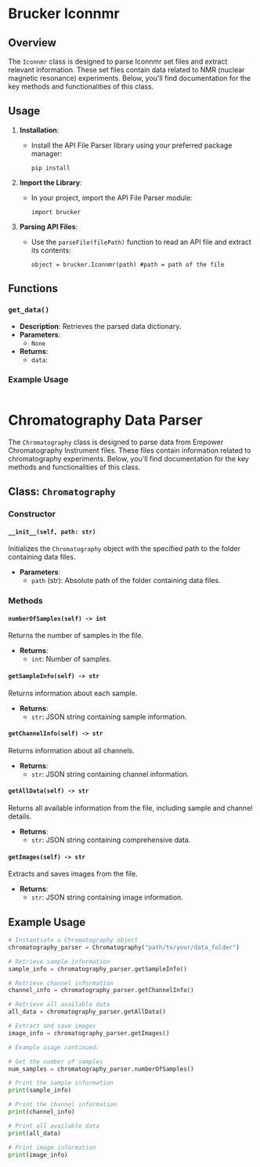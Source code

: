 # Brucker Iconnmr 

## Overview
The `Iconnmr` class is designed to parse Iconnmr set files and extract relevant information. These set files contain data related to NMR (nuclear magnetic resonance) experiments. Below, you'll find documentation for the key methods and functionalities of this class.

## Usage

1. **Installation**:
   - Install the API File Parser library using your preferred package manager:
     ```
     pip install 
     ```

2. **Import the Library**:
   - In your project, import the API File Parser module:
     ```
     import brucker
     ```

3. **Parsing API Files**:
   - Use the `parseFile(filePath)` function to read an API file and extract its contents:
     ```
     object = brucker.Iconnmr(path) #path = path of the file
     ```

## Functions

### `get_data()`
- **Description**: Retrieves the parsed data dictionary.
- **Parameters**:
  - `None` 
- **Returns**:
  - `data`:  

### Example Usage
```python

```




# Chromatography Data Parser

The `Chromatography` class is designed to parse data from Empower Chromatography Instrument files. These files contain information related to chromatography experiments. Below, you'll find documentation for the key methods and functionalities of this class.

## Class: `Chromatography`

### Constructor

#### `__init__(self, path: str)`

Initializes the `Chromatography` object with the specified path to the folder containing data files.

- **Parameters**:
  - `path` (str): Absolute path of the folder containing data files.

### Methods

#### `numberOfSamples(self) -> int`

Returns the number of samples in the file.

- **Returns**:
  - `int`: Number of samples.

#### `getSampleInfo(self) -> str`

Returns information about each sample.

- **Returns**:
  - `str`: JSON string containing sample information.

#### `getChannelInfo(self) -> str`

Returns information about all channels.

- **Returns**:
  - `str`: JSON string containing channel information.

#### `getAllData(self) -> str`

Returns all available information from the file, including sample and channel details.

- **Returns**:
  - `str`: JSON string containing comprehensive data.

#### `getImages(self) -> str`

Extracts and saves images from the file.

- **Returns**:
  - `str`: JSON string containing image information.

## Example Usage

```python
# Instantiate a Chromatography object
chromatography_parser = Chromatography("path/to/your/data_folder")

# Retrieve sample information
sample_info = chromatography_parser.getSampleInfo()

# Retrieve channel information
channel_info = chromatography_parser.getChannelInfo()

# Retrieve all available data
all_data = chromatography_parser.getAllData()

# Extract and save images
image_info = chromatography_parser.getImages()
```
```python
# Example usage continued:

# Get the number of samples
num_samples = chromatography_parser.numberOfSamples()

# Print the sample information
print(sample_info)

# Print the channel information
print(channel_info)

# Print all available data
print(all_data)

# Print image information
print(image_info)
```